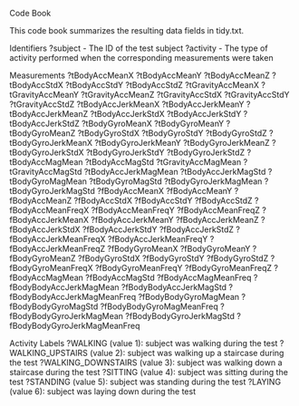 Code Book

This code book summarizes the resulting data fields in tidy.txt.

Identifiers
?subject - The ID of the test subject
?activity - The type of activity performed when the corresponding measurements were taken

Measurements
?tBodyAccMeanX
?tBodyAccMeanY
?tBodyAccMeanZ
?tBodyAccStdX
?tBodyAccStdY
?tBodyAccStdZ
?tGravityAccMeanX
?tGravityAccMeanY
?tGravityAccMeanZ
?tGravityAccStdX
?tGravityAccStdY
?tGravityAccStdZ
?tBodyAccJerkMeanX
?tBodyAccJerkMeanY
?tBodyAccJerkMeanZ
?tBodyAccJerkStdX
?tBodyAccJerkStdY
?tBodyAccJerkStdZ
?tBodyGyroMeanX
?tBodyGyroMeanY
?tBodyGyroMeanZ
?tBodyGyroStdX
?tBodyGyroStdY
?tBodyGyroStdZ
?tBodyGyroJerkMeanX
?tBodyGyroJerkMeanY
?tBodyGyroJerkMeanZ
?tBodyGyroJerkStdX
?tBodyGyroJerkStdY
?tBodyGyroJerkStdZ
?tBodyAccMagMean
?tBodyAccMagStd
?tGravityAccMagMean
?tGravityAccMagStd
?tBodyAccJerkMagMean
?tBodyAccJerkMagStd
?tBodyGyroMagMean
?tBodyGyroMagStd
?tBodyGyroJerkMagMean
?tBodyGyroJerkMagStd
?fBodyAccMeanX
?fBodyAccMeanY
?fBodyAccMeanZ
?fBodyAccStdX
?fBodyAccStdY
?fBodyAccStdZ
?fBodyAccMeanFreqX
?fBodyAccMeanFreqY
?fBodyAccMeanFreqZ
?fBodyAccJerkMeanX
?fBodyAccJerkMeanY
?fBodyAccJerkMeanZ
?fBodyAccJerkStdX
?fBodyAccJerkStdY
?fBodyAccJerkStdZ
?fBodyAccJerkMeanFreqX
?fBodyAccJerkMeanFreqY
?fBodyAccJerkMeanFreqZ
?fBodyGyroMeanX
?fBodyGyroMeanY
?fBodyGyroMeanZ
?fBodyGyroStdX
?fBodyGyroStdY
?fBodyGyroStdZ
?fBodyGyroMeanFreqX
?fBodyGyroMeanFreqY
?fBodyGyroMeanFreqZ
?fBodyAccMagMean
?fBodyAccMagStd
?fBodyAccMagMeanFreq
?fBodyBodyAccJerkMagMean
?fBodyBodyAccJerkMagStd
?fBodyBodyAccJerkMagMeanFreq
?fBodyBodyGyroMagMean
?fBodyBodyGyroMagStd
?fBodyBodyGyroMagMeanFreq
?fBodyBodyGyroJerkMagMean
?fBodyBodyGyroJerkMagStd
?fBodyBodyGyroJerkMagMeanFreq

Activity Labels
?WALKING (value 1): subject was walking during the test
?WALKING_UPSTAIRS (value 2): subject was walking up a staircase during the test
?WALKING_DOWNSTAIRS (value 3): subject was walking down a staircase during the test
?SITTING (value 4): subject was sitting during the test
?STANDING (value 5): subject was standing during the test
?LAYING (value 6): subject was laying down during the test
